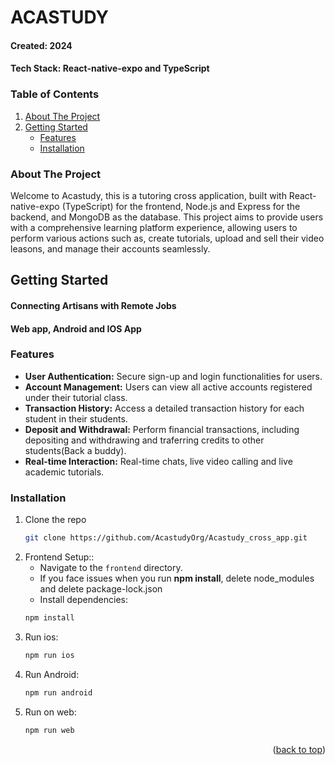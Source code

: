 # ACASTUDY

#### Created: 2024
#### Tech Stack: React-native-expo and TypeScript

<!-- TABLE OF CONTENTS -->
### Table of Contents
<ol>
  <li>
    <a href="#about-the-project">About The Project</a>
  </li>
  <li>
    <a href="#getting-started">Getting Started</a>
    <ul>
      <li><a href="#features">Features</a></li>
      <li><a href="#installation">Installation</a></li>
    </ul>
  </li>
</ol>


### About The Project

Welcome to Acastudy, this is a tutoring cross application, built with React-native-expo (TypeScript)
for the frontend, Node.js and Express for the backend, and MongoDB as the database. 
This project aims to provide users with a comprehensive learning platform experience, 
allowing users to perform various actions such as, create tutorials, upload and sell their 
video leasons, and manage their accounts seamlessly.

## Getting Started
#### Connecting Artisans with Remote Jobs
#### Web app, Android and IOS App

### Features
* <b>User Authentication:</b> Secure sign-up and login functionalities for users.
* <b>Account Management:</b> Users can view all active accounts registered under their tutorial class.
* <b>Transaction History:</b> Access a detailed transaction history for each student in their students.
* <b>Deposit and Withdrawal:</b> Perform financial transactions, including depositing and withdrawing and
  traferring credits to other students(Back a buddy).
* <b>Real-time Interaction:</b> Real-time chats, live video calling and live academic tutorials.


### Installation
1. Clone the repo
   ```sh
   git clone https://github.com/AcastudyOrg/Acastudy_cross_app.git
   ```
2. Frontend Setup::
   * Navigate to the `frontend` directory.
   * If you face issues when you run **npm install**, delete node_modules and delete package-lock.json
   * Install dependencies:
   ```sh
   npm install
   ```
3. Run ios:
   ```sh
   npm run ios
   ```
4. Run Android:
   ```sh
   npm run android
   ```
5. Run on web:
   ```sh
   npm run web
   ```


<p align="right">(<a href="#top">back to top</a>)</p>



